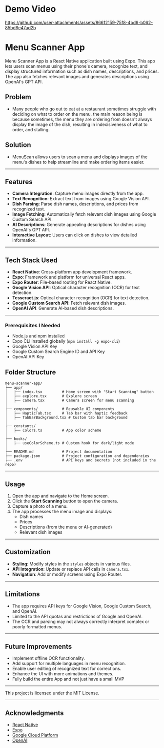 # Demo Video

https://github.com/user-attachments/assets/86612159-75f8-4bd9-b062-85bd6e47ad2b

# Menu Scanner App

Menu Scanner App is a React Native application built using Expo. This app lets users scan menus using their phone's camera, recognize text, and display structured information such as dish names, descriptions, and prices. The app also fetches relevant images and generates descriptions using OpenAI's GPT API.

## Problem

- Many people who go out to eat at a restaurant sometimes struggle with deciding on what to order on the menu, the main reason being is because sometimes, the menu they are ordering from doesn't always display the image of the dish, resulting in indecisiveness of what to order, and stalling.

## Solution
- MenuScan allows users to scan a menu and displays images of the menu's dishes to help streamline and make ordering items easier.
---

## Features

- **Camera Integration**: Capture menu images directly from the app.
- **Text Recognition**: Extract text from images using Google Vision API.
- **Dish Parsing**: Parse dish names, descriptions, and prices from recognized text.
- **Image Fetching**: Automatically fetch relevant dish images using Google Custom Search API.
- **AI Descriptions**: Generate appealing descriptions for dishes using OpenAI's GPT API.
- **Interactive Layout**: Users can click on dishes to view detailed information.

---

## Tech Stack Used

- **React Native**: Cross-platform app development framework.
- **Expo**: Framework and platform for universal React apps.
- **Expo Router**: File-based routing for React Native.
- **Google Vision API**: Optical character recognition (OCR) for text detection.
- **Tesseract.js**: Optical character recognition (OCR) for text detection.
- **Google Custom Search API**: Fetch relevant dish images.
- **OpenAI API**: Generate AI-based dish descriptions.

---

### Prerequisites I Needed

- Node.js and npm installed
- Expo CLI installed globally (`npm install -g expo-cli`)
- Google Vision API Key
- Google Custom Search Engine ID and API Key
- OpenAI API Key


## Folder Structure

```
menu-scanner-app/
├── app/
│   ├── index.tsx         # Home screen with "Start Scanning" button
│   ├── explore.tsx       # Explore screen
│   ├── camera.tsx        # Camera screen for menu scanning
│
├── components/           # Reusable UI components
│   ├── HapticTab.tsx     # Tab bar with haptic feedback
│   ├── TabBarBackground.tsx # Custom tab bar background
│
├── constants/
│   ├── Colors.ts         # App color scheme
│
├── hooks/
│   ├── useColorScheme.ts # Custom hook for dark/light mode
│
├── README.md             # Project documentation
├── package.json          # Project configuration and dependencies
├── .env                  # API keys and secrets (not included in the repo)
```

---

## Usage

1. Open the app and navigate to the Home screen.
2. Click the **Start Scanning** button to open the camera.
3. Capture a photo of a menu.
4. The app processes the menu image and displays:
   - Dish names
   - Prices
   - Descriptions (from the menu or AI-generated)
   - Relevant dish images

---

## Customization

- **Styling**: Modify styles in the `styles` objects in various files.
- **API Integration**: Update or replace API calls in `camera.tsx`.
- **Navigation**: Add or modify screens using Expo Router.

---

## Limitations

- The app requires API keys for Google Vision, Google Custom Search, and OpenAI.
- Limited to the API quotas and restrictions of Google and OpenAI.
- The OCR and parsing may not always correctly interpret complex or poorly formatted menus.

---

## Future Improvements

- Implement offline OCR functionality.
- Add support for multiple languages in menu recognition.
- Enable user editing of recognized text for corrections.
- Enhance the UI with more animations and themes.
- Fully build the entire App and not just have a small MVP

---

This project is licensed under the MIT License.

---

## Acknowledgments

- [React Native](https://reactnative.dev/)
- [Expo](https://expo.dev/)
- [Google Cloud Platform](https://cloud.google.com/)
- [OpenAI](https://openai.com/)
